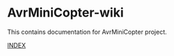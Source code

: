 # AvrMiniCopter-wiki

This contains documentation for AvrMiniCopter project.

<a href="https://github.com/rpicopter/AvrMiniCopter-wiki/wiki">INDEX</a>

